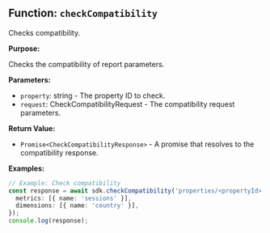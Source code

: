 ## Function: `checkCompatibility`

Checks compatibility.

**Purpose:**

Checks the compatibility of report parameters.

**Parameters:**

- `property`: string - The property ID to check.
- `request`: CheckCompatibilityRequest - The compatibility request parameters.

**Return Value:**

- `Promise<CheckCompatibilityResponse>` - A promise that resolves to the compatibility response.

**Examples:**

```typescript
// Example: Check compatibility
const response = await sdk.checkCompatibility('properties/<propertyId>', {
  metrics: [{ name: 'sessions' }],
  dimensions: [{ name: 'country' }],
});
console.log(response);
```

